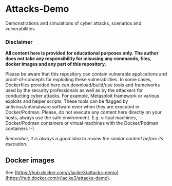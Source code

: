 # Attacks-Demo

Demonstrations and simulations of cyber attacks, scenarios and vulnerabilities.

### Disclaimer

**All content here is provided for educational purposes only. The author does not take any responsibility for misusing any commands, files, docker images and any part of this repository.**

Please be aware that this repository can contain vulnerable applications and proof-of-concepts for exploiting these vulnerabilities. In some cases, Dockerfiles provided here can download/build/use tools and frameworks used by the security professionals as well as by the attackers for conducting cyber attacks. For example, Metasploit framework or various exploits and helper scripts. These tools can be flagged by antivirus/antimalware software even when they are executed in Docker/Podman. Please, do not execute any content here directly on your hosts, always use the safe environment. E.g. virtual machines, Docker/Podman containers or virtual machines with the Docker/Podman containers :-)

*Remember, it is always a good idea to review the similar content before its execution.*

## Docker images

See [https://hub.docker.com/r/lacike3/attacks-demo](https://hub.docker.com/r/lacike3/attacks-demo).
